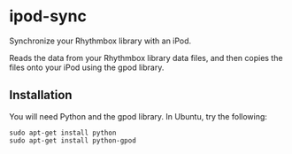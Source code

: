 ipod-sync
=========

Synchronize your Rhythmbox library with an iPod.

Reads the data from your Rhythmbox library data files, and then copies the
files onto your iPod using the gpod library.

Installation
------------

You will need Python and the gpod library. In Ubuntu, try the following:

    sudo apt-get install python
    sudo apt-get install python-gpod
 